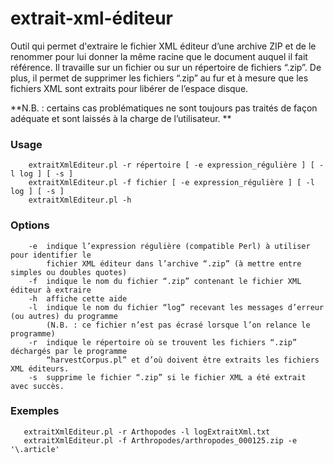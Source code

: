 extrait-xml-éditeur
===================

Outil qui permet d'extraire le fichier XML éditeur d’une archive ZIP et de le 
renommer pour lui donner la même racine que le document auquel il fait référence. 
Il travaille sur un fichier ou sur un répertoire de fichiers “.zip”. 
De plus, il permet de supprimer les fichiers “.zip” au fur et à mesure que les 
fichiers XML sont extraits pour libérer de l’espace disque.

**N.B. : certains cas problématiques ne sont toujours pas traités de façon adéquate et sont laissés à la charge de l’utilisateur. **

### Usage
```
    extraitXmlEditeur.pl -r répertoire [ -e expression_régulière ] [ -l log ] [ -s ]
    extraitXmlEditeur.pl -f fichier [ -e expression_régulière ] [ -l log ] [ -s ]
    extraitXmlEditeur.pl -h
```

### Options
```
    -e  indique l’expression régulière (compatible Perl) à utiliser pour identifier le 
        fichier XML éditeur dans l’archive “.zip” (à mettre entre simples ou doubles quotes)
    -f  indique le nom du fichier “.zip” contenant le fichier XML éditeur à extraire
    -h  affiche cette aide
    -l  indique le nom du fichier “log” recevant les messages d’erreur (ou autres) du programme 
        (N.B. : ce fichier n’est pas écrasé lorsque l’on relance le programme)
    -r  indique le répertoire où se trouvent les fichiers “.zip” déchargés par le programme 
        “harvestCorpus.pl” et d’où doivent être extraits les fichiers XML éditeurs.
    -s  supprime le fichier “.zip” si le fichier XML a été extrait avec succès.
```

### Exemples
```
   extraitXmlEditeur.pl -r Arthopodes -l logExtraitXml.txt
   extraitXmlEditeur.pl -f Arthropodes/arthropodes_000125.zip -e '\.article'

```
